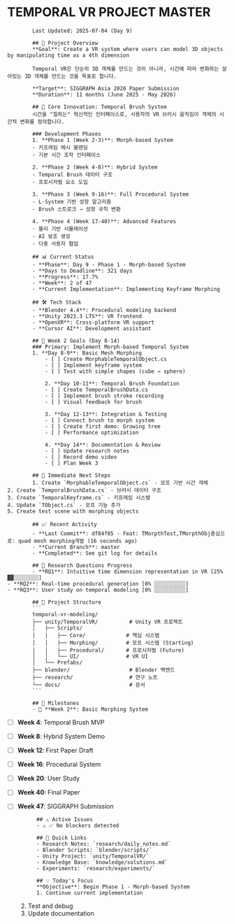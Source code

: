 # TEMPORAL VR PROJECT MASTER
            Last Updated: 2025-07-04 (Day 9)

            ## 🎯 Project Overview
            **Goal**: Create a VR system where users can model 3D objects by manipulating time as a 4th dimension

            Temporal VR은 단순히 3D 객체를 만드는 것이 아니라, 시간에 따라 변화하는 살아있는 3D 객체를 만드는 것을 목표로 합니다.

            **Target**: SIGGRAPH Asia 2026 Paper Submission
            **Duration**: 11 months (June 2025 - May 2026)

            ## 🌟 Core Innovation: Temporal Brush System
            시간을 "칠하는" 혁신적인 인터페이스로, 사용자의 VR 브러시 움직임이 객체의 시간적 변화를 정의합니다.

            ### Development Phases
            1. **Phase 1 (Week 2-3)**: Morph-based System
            - 키프레임 메시 블렌딩
            - 기본 시간 조작 인터페이스
            
            2. **Phase 2 (Week 4-8)**: Hybrid System  
            - Temporal Brush 데이터 구조
            - 프로시저럴 요소 도입
            
            3. **Phase 3 (Week 9-16)**: Full Procedural System
            - L-System 기반 성장 알고리즘
            - Brush 스트로크 → 성장 규칙 변환
            
            4. **Phase 4 (Week 17-40)**: Advanced Features
            - 물리 기반 시뮬레이션
            - AI 보조 생성
            - 다중 사용자 협업

            ## 📊 Current Status
            - **Phase**: Day 9 - Phase 1 - Morph-based System  
            - **Days to Deadline**: 321 days
            - **Progress**: 17.7%
            - **Week**: 2 of 47
            - **Current Implementation**: Implementing Keyframe Morphing

            ## 🛠️ Tech Stack
            - **Blender 4.4**: Procedural modeling backend
            - **Unity 2023.3 LTS**: VR frontend  
            - **OpenXR**: Cross-platform VR support
            - **Cursor AI**: Development assistant

            ## 🎯 Week 2 Goals (Day 8-14)
            ### Primary: Implement Morph-based Temporal System
            1. **Day 8-9**: Basic Mesh Morphing
                - [ ] Create MorphableTemporalObject.cs
                - [ ] Implement keyframe system
                - [ ] Test with simple shapes (cube → sphere)
                
                2. **Day 10-11**: Temporal Brush Foundation
                - [ ] Create TemporalBrushData.cs
                - [ ] Implement brush stroke recording
                - [ ] Visual feedback for brush
                
                3. **Day 12-13**: Integration & Testing
                - [ ] Connect brush to morph system
                - [ ] Create first demo: Growing tree
                - [ ] Performance optimization
                
                4. **Day 14**: Documentation & Review
                - [ ] Update research notes
                - [ ] Record demo video
                - [ ] Plan Week 3

            ## 🚀 Immediate Next Steps
            1. Create `MorphableTemporalObject.cs` - 모프 기반 시간 객체
    2. Create `TemporalBrushData.cs` - 브러시 데이터 구조
    3. Create `TemporalKeyframe.cs` - 키프레임 시스템
    4. Update `TObject.cs` - 모프 기능 추가
    5. Create test scene with morphing objects

            ## 📈 Recent Activity
            - **Last Commit**: df84f85 - Feat: TMorpthTest,TMorpthObj중심으로: quad mesh morphing개발 (16 seconds ago)
            - **Current Branch**: master
            - **Completed**: See git log for details

            ## 🎨 Research Questions Progress
            - **RQ1**: Intuitive time dimension representation in VR [25% ▓▓░░░░░░░░]
    - **RQ2**: Real-time procedural generation [0% ░░░░░░░░░░]
    - **RQ3**: User study on temporal modeling [0% ░░░░░░░░░░]

            ## 📁 Project Structure
            ```
            temporal-vr-modeling/
            ├── unity/TemporalVR/          # Unity VR 프로젝트
            │   ├── Scripts/
            │   │   ├── Core/             # 핵심 시스템
            │   │   ├── Morphing/         # 모프 시스템 (Starting)
            │   │   ├── Procedural/       # 프로시저럴 (Future)
            │   │   └── UI/               # VR UI
            │   └── Prefabs/
            ├── blender/                   # Blender 백엔드
            ├── research/                  # 연구 노트
            └── docs/                      # 문서
            ```

            ## 🎯 Milestones
            - 🔄 **Week 2**: Basic Morphing System
- [ ] **Week 4**: Temporal Brush MVP
- [ ] **Week 8**: Hybrid System Demo
- [ ] **Week 12**: First Paper Draft
- [ ] **Week 16**: Procedural System
- [ ] **Week 20**: User Study
- [ ] **Week 40**: Final Paper
- [ ] **Week 47**: SIGGRAPH Submission

            ## ⚠️ Active Issues
            - ⚠️ ✅ No blockers detected

            ## 📁 Quick Links
            - Research Notes: `research/daily_notes.md`
            - Blender Scripts: `blender/scripts/`
            - Unity Project: `unity/TemporalVR/`
            - Knowledge Base: `knowledge/solutions.md`
            - Experiments: `research/experiments/`

            ## 💡 Today's Focus
            **Objective**: Begin Phase 1 - Morph-based System
            1. Continue current implementation
    2. Test and debug
    3. Update documentation